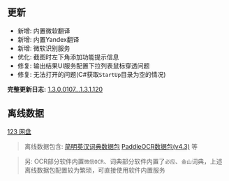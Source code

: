 ## 更新

- 新增: 内置微软翻译
- 新增: 内置Yandex翻译
- 新增: 微软识别服务
- 优化: 截图时左下角添加功能提示信息
- 修复: 输出结果UI服务配置下拉列表鼠标穿透问题
- 修复: 无法打开的问题(C#获取`StartUp`目录为空的情况)

**完整更新日志:** [1.3.0.0107...1.3.1.120](https://github.com/ZGGSONG/STranslate/compare/1.3.0.0107...1.3.1.120)

## 离线数据

[123 网盘](https://www.123pan.com/s/AxlRjv-OuVmA.html)

> 离线数据包含: [简明英汉词典数据包](https://github.com/skywind3000/ECDICT/releases/download/1.0.28/ecdict-sqlite-28.zip)  [PaddleOCR数据包(v4.3)](https://github.com/ZGGSONG/STranslate/releases/download/0.01/stranslate_paddleocr_data_v4.3.zip) 等

> 另: OCR部分软件内置`微信OCR`、词典部分软件内置了`必应`、`金山`词典，上述离线数据包配置较为繁琐，可直接使用软件内置服务